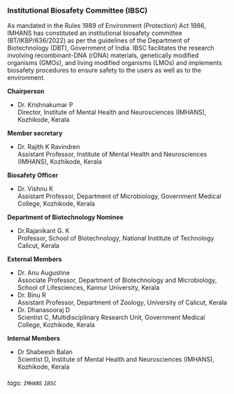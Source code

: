 ### **Institutional Biosafety Committee (IBSC)**
As mandated in the Rules 1989 of Environment (Protection) Act 1986, IMHANS has constituted an institutional biosafety committee (BT/IKBP/636/2022) as per the guidelines of the Department of Biotechnology (DBT), Government of India. IBSC facilitates the research involving recombinant-DNA (rDNA) materials, genetically modified organisms (GMOs), and living modified organisms (LMOs) and implements biosafety procedures to ensure safety to the users as well as to the environment.

**Chairperson**	
* Dr. Krishnakumar P
<br/> Director, Institute of Mental Health and Neurosciences (IMHANS), Kozhikode, Kerala

**Member secretary**
* Dr. Rajith K Ravindren
<br/> Assistant Professor, Institute of Mental Health and Neurosciences (IMHANS), Kozhikode, Kerala

**Biosafety Officer**
* Dr. Vishnu K
<br/> Assistant Professor, Department of Microbiology, Government Medical College, Kozhikode, Kerala

**Department of Biotechnology Nominee**
* Dr.Rajanikant G. K 
<br/> Professor, School of Biotechnology, National Institute of Technology Calicut, Kerala

**External Members**

* Dr. Anu Augustine
<br/> Associate Professor, Department of Biotechnology and Microbiology, School of Lifesciences, Kannur University, Kerala
* Dr. Binu R
<br/> Assistant Professor, Department of Zoology, University of Calicut, Kerala
* Dr. Dhanasooraj D
<br/> Scientist C, Multidisciplinary Research Unit, Government Medical College, Kozhikode, Kerala

**Internal Members**
* Dr Shabeesh Balan
<br/> Scientist D, Institute of Mental Health and Neurosciences (IMHANS), Kozhikode, Kerala

###### tags: `IMHANS` `IBSC`

